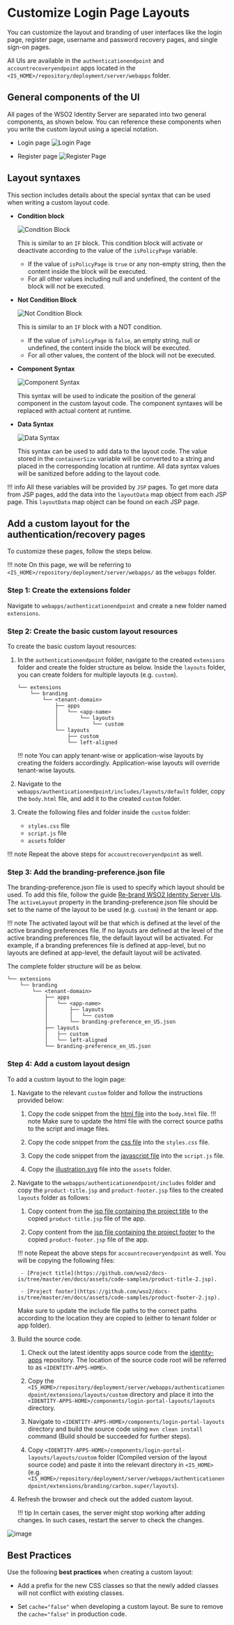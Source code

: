 # Customize Login Page Layouts

You can customize the layout and branding of user interfaces like the login page, register page, username and password recovery pages, and single sign-on pages.

All UIs are available in the `authenticationendpoint` and `accountrecoveryendpoint` apps located in the `<IS_HOME>/repository/deployment/server/webapps` folder.

## General components of the UI

All pages of the WSO2 Identity Server are separated into two general components, as shown below. You can reference these components when you write the custom layout using a special notation.
    
- Login page
    ![Login Page]({{base_path}}/assets/img/references/login-page-labelled.png)

- Register page
    ![Register Page]({{base_path}}/assets/img/references/register-page-labelled.png)


## Layout syntaxes

This section includes details about the special syntax that can be used when writing a custom layout code.

- **Condition block**
    
    ![Condition Block]({{base_path}}/assets/img/references/condition-block.png)

    This is similar to an `IF` block. This condition block will activate or deactivate according to the value of the `isPolicyPage` variable.
    
    - If the value of `isPolicyPage` is `true` or any non-empty string, then the content inside the block will be executed.
    - For all other values including null and undefined, the content of the block will not be executed.

- **Not Condition Block**

    ![Not Condition Block]({{base_path}}/assets/img/references/not-condition-block.png)
    
    This is similar to an `IF` block with a NOT condition. 
    
    - If the value of `isPolicyPage` is `false`, an empty string, null or undefined, the content inside the block will be executed. 
    - For all other values, the content of the block will not be executed.

- **Component Syntax**
    
    ![Component Syntax]({{base_path}}/assets/img/references/component-syntax.png)

    This syntax will be used to indicate the position of the general component in the custom layout code. The component syntaxes will be replaced with actual content at runtime.

- **Data Syntax**
    
    ![Data Syntax]({{base_path}}/assets/img/references/data-syntax.png)

    This syntax can be used to add data to the layout code. The value stored in the `containerSize` variable will be converted to a string and placed in the corresponding location at runtime. All data syntax values will be sanitized before adding to the layout code.

!!! info
    All these variables will be provided by `JSP` pages. To get more data from JSP pages, add the data into the `layoutData` map object from each JSP page. This `layoutData` map object can be found on each JSP page.


## Add a custom layout for the authentication/recovery pages

To customize these pages, follow the steps below.

!!! note
    On this page, we will be referring to `<IS_HOME>/repository/deployment/server/webapps/` as the `webapps` folder.
    
### Step 1: Create the extensions folder

Navigate to `webapps/authenticationendpoint` and create a new folder named `extensions`.

### Step 2: Create the basic custom layout resources

To create the basic custom layout resources:

1. In the `authenticationendpoint` folder, navigate to the created `extensions` folder and create the folder structure as below. Inside the `layouts` folder, you can create folders for multiple layouts (e.g. `custom`).
    
    ```
    └── extensions
        └── branding
            └── <tenant-domain>
                ├── apps
                │   └── <app-name>
                │       └── layouts
                │           └── custom 
                └── layouts
                    ├── custom
                    └── left-aligned
    ```
    
    !!! note
        You can apply tenant-wise or application-wise layouts by creating the folders accordingly. Application-wise layouts will override tenant-wise layouts.

2. Navigate to the `webapps/authenticationendpoint/includes/layouts/default` folder, copy the `body.html` file, and add it to the created `custom` folder.

3. Create the following files and folder inside the `custom` folder:
    - `styles.css` file
    - `script.js` file
    - `assets` folder

!!! note
    Repeat the above steps for `accountrecoveryendpoint` as well.

### Step 3: Add the branding-preference.json file

The branding-preference.json file is used to specify which layout should be used. To add this file, follow the guide [Re-brand WSO2 Identity Server UIs]({{base_path}}/references/extend/rebranding/rebrand-identity-server-uis/).
The `activeLayout` property in the branding-preference.json file should be set to the name of the layout to be used (e.g. `custom`) in the tenant or app.

!!! note
    The activated layout will be that which is defined at the level of the active branding preferences file. If no layouts are defined at the level of the active branding preferences file, the default layout will be activated.
    For example, if a branding preferences file is defined at app-level, but no layouts are defined at app-level, the default layout will be activated.

The complete folder structure will be as below.

```
└── extensions
    └── branding
        └── <tenant-domain>
            ├── apps
            │   └── <app-name>
            │       ├── layouts
            │       │   └── custom 
            │       └── branding-preference_en_US.json 
            ├── layouts
            │   ├── custom
            │   └── left-aligned
            └── branding-preference_en_US.json
```

### Step 4: Add a custom layout design

To add a custom layout to the login page:

1. Navigate to the relevant `custom` folder and follow the instructions provided below:

    1. Copy the code snippet from the [html file](https://github.com/wso2/docs-is/tree/master/en/docs/assets/code-samples/body.html) into the `body.html` file.
       !!! note
           Make sure to update the html file with the correct source paths to the script and image files.

    2. Copy the code snippet from the [css file](https://github.com/wso2/docs-is/tree/master/en/docs/assets/code-samples/style.css) into the `styles.css` file.

    3. Copy the code snippet from the [javascript file](https://github.com/wso2/docs-is/tree/master/en/docs/assets/code-samples/script.js) into the `script.js` file.

    4. Copy the [illustration.svg](https://github.com/wso2/docs-is/tree/master/en/docs/assets/code-samples/illustration.svg) file into the `assets` folder.

2. Navigate to the `webapps/authenticationendpoint/includes` folder and copy the `product-title.jsp` and `product-footer.jsp` files to the created `layouts` folder as follows:

    1. Copy content from the [jsp file containing the project title](https://github.com/wso2/docs-is/tree/master/en/docs/assets/code-samples/project-title-1.jsp) to the copied `product-title.jsp` file of the app.

    2. Copy content from the [jsp file containing the project footer](https://github.com/wso2/docs-is/tree/master/en/docs/assets/code-samples/product-footer-1.jsp) to the copied `product-footer.jsp` file of the app.

    !!! note
        Repeat the above steps for `accountrecoveryendpoint` as well. You will be copying the following files:

        - [Project title](https://github.com/wso2/docs-is/tree/master/en/docs/assets/code-samples/product-title-2.jsp).

        - [Project footer](https://github.com/wso2/docs-is/tree/master/en/docs/assets/code-samples/product-footer-2.jsp).

    Make sure to update the include file paths to the correct paths according to the location they are copied to (either to tenant folder or app folder).

3. Build the source code.

      1. Check out the latest identity apps source code from the [identity-apps](https://github.com/wso2/identity-apps) repository. The location of the source code root will be referred to as `<IDENTITY-APPS-HOME>`. 
   
      2. Copy the `<IS_HOME>/repository/deployment/server/webapps/authenticationendpoint/extensions/layouts/custom` directory and place it into the `<IDENTITY-APPS-HOME>/components/login-portal-layouts/layouts` directory.

      3. Navigate to `<IDENTITY-APPS-HOME>/components/login-portal-layouts` directory and build the source code using `mvn clean install` command (Build should be succeeded for further steps).

      4. Copy `<IDENTITY-APPS-HOME>/components/login-portal-layouts/layouts/custom` folder (Compiled version of the layout source code) and paste it into the relevant directory in `<IS_HOME>` (e.g. `<IS_HOME>/repository/deployment/server/webapps/authenticationendpoint/extensions/branding/carbon.super/layouts`).

4. Refresh the browser and check out the added custom layout.

    !!! tip
        In certain cases, the server might stop working after adding changes. In such cases, restart the server to check the changes.

![image]({{base_path}}/assets/img/extend/custom-ui.png)

## Best Practices

Use the following **best practices** when creating a custom layout:

- Add a prefix for the new CSS classes so that the newly added classes will not conflict with existing classes.

- Set `cache="false"` when developing a custom layout. Be sure to remove the `cache="false"` in production code.